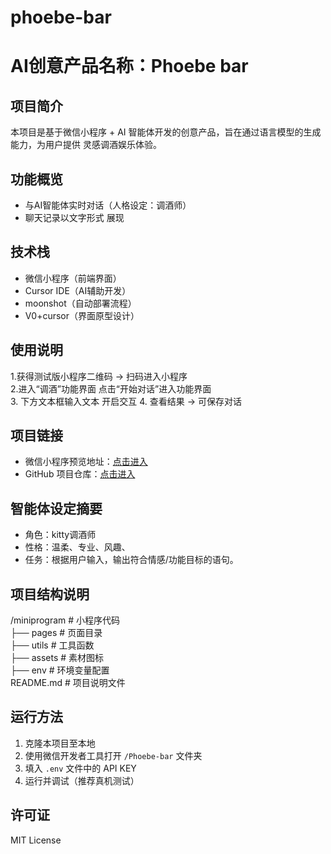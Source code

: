 # phoebe-bar
# AI创意产品名称：Phoebe bar 

## 项目简介
本项目是基于微信小程序 + AI 智能体开发的创意产品，旨在通过语言模型的生成能力，为用户提供 灵感调酒娱乐体验。 

## 功能概览
- 与AI智能体实时对话（人格设定：调酒师） 
- 聊天记录以文字形式 展现

## 技术栈
- 微信小程序（前端界面）
- Cursor IDE（AI辅助开发）
- moonshot（自动部署流程） 
- V0+cursor（界面原型设计） 

## 使用说明
1.获得测试版小程序二维码 → 扫码进入小程序   
2.进入“调酒”功能界面   点击“开始对话”进入功能界面   
3. 下方文本框输入文本 开启交互 
4. 查看结果 → 可保存对话 

## 项目链接
- 微信小程序预览地址：[点击进入](https://open.weixin.qq.com/sns/getexpappinfo?appid=wxc4d41fc695fedec7&path=pages%2Findex%2Findex.html#wechat-redirect&jump_from=1_05_37_01 )
- GitHub 项目仓库：[点击进入](https://github.com/PhoebeAkle/phoebe-bar.git)

## 智能体设定摘要
- 角色：kitty调酒师 
- 性格：温柔、专业、风趣、 
- 任务：根据用户输入，输出符合情感/功能目标的语句。 

## 项目结构说明
/miniprogram # 小程序代码  
├── pages # 页面目录  
├── utils # 工具函数  
├── assets # 素材图标  
├── env # 环境变量配置  
README.md # 项目说明文件

## 运行方法
1. 克隆本项目至本地  
2. 使用微信开发者工具打开 `/Phoebe-bar` 文件夹  
3. 填入 `.env` 文件中的 API KEY  
4. 运行并调试（推荐真机测试）

## 许可证
MIT License
